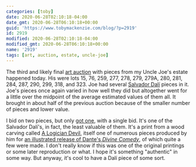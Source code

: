 ```yaml
---
categories: [toby]
date: 2020-06-28T02:10:18-04:00
date_gmt: 2020-06-28T06:10:18+00:00
guid: 'https://www.tobymackenzie.com/blog/?p=2919'
id: 2919
modified: 2020-06-28T02:10:18-04:00
modified_gmt: 2020-06-28T06:10:18+00:00
name: '2919'
tags: [art, auction, estate, uncle-joe]
---
```


The third and likely final [art auction](https://racheldavisfinearts.com/auctions/1-2N1B1T/prints-and-drawings-at-online-auction-sale-223) with pieces from my Uncle Joe's estate happened today.<!--more-->  His were lots 15, 76, 259, 277, 278, 279, 279A, 280, 281, 284, 287, 290, 299, 318, and 323.  Joe had several [Salvador Dalí](https://en.wikipedia.org/wiki/Salvador_Dal%C3%AD) pieces in it.  Joe's pieces once again varied in how well they did but altogether went for a little over the midpoint of the average estimated values of them all.  It brought in about half of the previous auction because of the smaller number of pieces and lower value.

I bid on two pieces, but only [got one](https://racheldavisfinearts.com/lots/view/1-322YWE/salvador-dali-wood-engraving), with a single bid.  It's one of the Salvador Dalí's, in fact, the least valuable of them.  It's a print from a wood carving called [A Logician Devil](https://en.wikipedia.org/wiki/A_Logician_Devil), itself one of numerous pieces produced by him for [an illustrated release of Dante's *Divine Comedy*](https://www.lockportstreetgallery.com/dali/salvador-dali-divine-comedy/), of which quite a few were made.  I don't really know if this was one of the original printings or some later reproduction or what.  I hope it's something "authentic" in some way.  But anyway, it's cool to have a Dalí piece of some sort.
